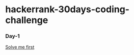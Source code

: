 # hackerrank-30days-coding-challenge


### Day-1
<a href= "https://www.hackerrank.com/challenges/solve-me-first" > Solve me first </a>
